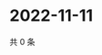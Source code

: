 # 2022-11-11

共 0 条

<!-- BEGIN WEIBO -->
<!-- 最后更新时间 Fri Nov 11 2022 06:00:46 GMT+0800 (China Standard Time) -->

<!-- END WEIBO -->
